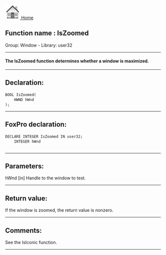 [<img src="../../images/home.png"> Home ](https://github.com/VFPX/Win32API)  

## Function name : IsZoomed
Group: Window - Library: user32    
***  


#### The IsZoomed function determines whether a window is maximized. 
***  


## Declaration:
```foxpro  
BOOL IsZoomed(
	HWND hWnd
);  
```  
***  


## FoxPro declaration:
```foxpro  
DECLARE INTEGER IsZoomed IN user32;
	INTEGER hWnd
  
```  
***  


## Parameters:
hWnd
[in] Handle to the window to test.   
***  


## Return value:
If the window is zoomed, the return value is nonzero.  
***  


## Comments:
See the IsIconic function.  
  
***  

